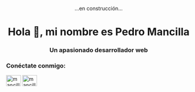 <p align="center">...en construcción...</p>

<h1 align="center">Hola 👋, mi nombre es Pedro Mancilla</h1>
<h3 align="center">Un apasionado desarrollador web</h3>

<h3 align="left">Conéctate conmigo:</h3>
<p align="left">
<a href="https://linkedin.com/in/mancillapedro" target="blank"><img align="center" src="https://raw.githubusercontent.com/rahuldkjain/github-profile-readme-generator/master/src/images/icons/Social/linked-in-alt.svg" alt="mancillapedro" height="30" width="40" /></a>
<a href="https://www.hackerrank.com/mancillapedro" target="blank"><img align="center" src="https://raw.githubusercontent.com/rahuldkjain/github-profile-readme-generator/master/src/images/icons/Social/hackerrank.svg" alt="mancillapedro" height="30" width="40" /></a>
</p>
<!--
<p><img align="center" src="https://github-readme-stats.vercel.app/api/top-langs?username=mancillapedro&show_icons=true&locale=en&layout=compact" alt="mancillapedro" /></p>
-->
